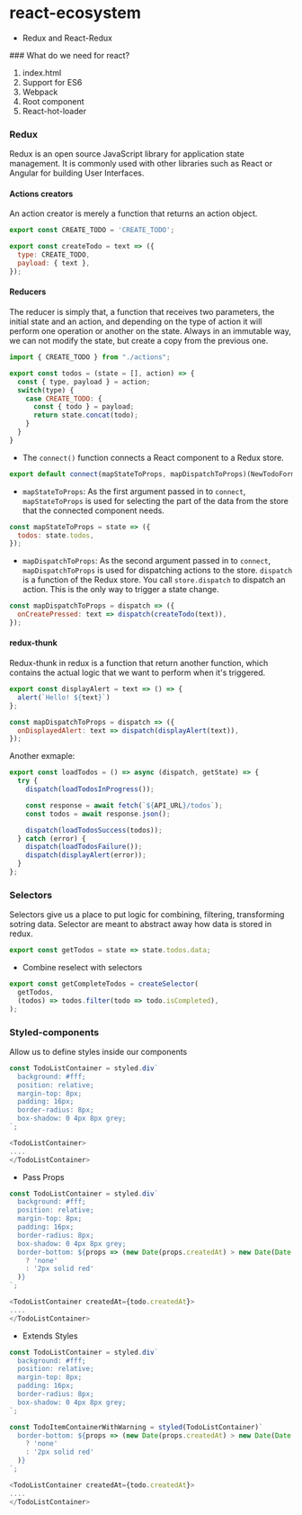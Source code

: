 # react-ecosystem
* Redux and React-Redux

### What do we need for react?
1. index.html
2. Support for ES6
3. Webpack
4. Root component
5. React-hot-loader

### Redux
Redux is an open source JavaScript library for application state management. It is commonly used with other libraries such as React or Angular for building User Interfaces.
#### Actions creators
An action creator is merely a function that returns an action object.

```js
export const CREATE_TODO = 'CREATE_TODO';

export const createTodo = text => ({
  type: CREATE_TODO,
  payload: { text },
});
```

#### Reducers
The reducer is simply that, a function that receives two parameters, the initial state and an action, and depending on the type of action it will perform one operation or another on the state. Always in an immutable way, we can not modify the state, but create a copy from the previous one.

```js
import { CREATE_TODO } from "./actions";

export const todos = (state = [], action) => {
  const { type, payload } = action;
  switch(type) {
    case CREATE_TODO: {
      const { todo } = payload;
      return state.concat(todo);
    }
  }
}
```

* The `connect()` function connects a React component to a Redux store.
```js
export default connect(mapStateToProps, mapDispatchToProps)(NewTodoForm);
```

* `mapStateToProps`: As the first argument passed in to `connect`, `mapStateToProps` is used for selecting the part of the data from the store that the connected component needs.
```js
const mapStateToProps = state => ({
  todos: state.todos,
});
```

* `mapDispatchToProps`: As the second argument passed in to `connect`, `mapDispatchToProps` is used for dispatching actions to the store.
`dispatch` is a function of the Redux store. You call `store.dispatch` to dispatch an action. This is the only way to trigger a state change.
```js
const mapDispatchToProps = dispatch => ({
  onCreatePressed: text => dispatch(createTodo(text)),
});
```

#### redux-thunk
Redux-thunk in redux is a function that return another function, which contains the actual logic that we want to perform when it's triggered.

```js
export const displayAlert = text => () => {
  alert(`Hello! ${text}`)
};
```

```js
const mapDispatchToProps = dispatch => ({
  onDisplayedAlert: text => dispatch(displayAlert(text)),
});
```

Another exmaple:
```js
export const loadTodos = () => async (dispatch, getState) => {
  try {
    dispatch(loadTodosInProgress());

    const response = await fetch(`${API_URL}/todos`);
    const todos = await response.json();

    dispatch(loadTodosSuccess(todos));
  } catch (error) {
    dispatch(loadTodosFailure());
    dispatch(displayAlert(error));
  }
};
```

### Selectors
Selectors give us a place to put logic for combining, filtering, transforming sotring data.
Selector are meant to abstract away how data is stored in redux.

```js
export const getTodos = state => state.todos.data;
```

* Combine reselect with selectors
```js
export const getCompleteTodos = createSelector(
  getTodos,
  (todos) => todos.filter(todo => todo.isCompleted),
);
```

### Styled-components
Allow us to define styles inside our components

```js
const TodoListContainer = styled.div`
  background: #fff;
  position: relative;
  margin-top: 8px;
  padding: 16px;
  border-radius: 8px;
  box-shadow: 0 4px 8px grey;
`;

<TodoListContainer>
....
</TodoListContainer>
```

* Pass Props
```js
const TodoListContainer = styled.div`
  background: #fff;
  position: relative;
  margin-top: 8px;
  padding: 16px;
  border-radius: 8px;
  box-shadow: 0 4px 8px grey;
  border-bottom: ${props => (new Date(props.createdAt) > new Date(Date.now() - 8640000 * 5)
    ? 'none'
    : '2px solid red'
  )}
`;

<TodoListContainer createdAt={todo.createdAt}>
....
</TodoListContainer>
```
* Extends Styles
```js
const TodoListContainer = styled.div`
  background: #fff;
  position: relative;
  margin-top: 8px;
  padding: 16px;
  border-radius: 8px;
  box-shadow: 0 4px 8px grey;
`;

const TodoItemContainerWithWarning = styled(TodoListContainer)`
  border-bottom: ${props => (new Date(props.createdAt) > new Date(Date.now() - 8640000 * 5)
    ? 'none'
    : '2px solid red'
  )}
`;

<TodoListContainer createdAt={todo.createdAt}>
....
</TodoListContainer>
```
